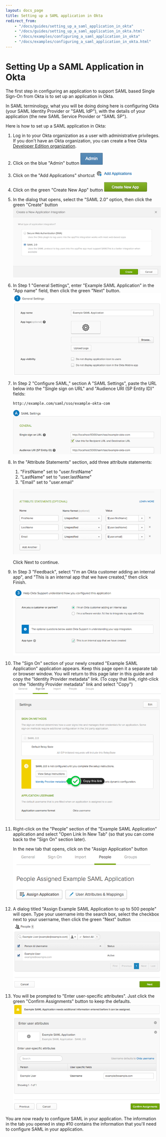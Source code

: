 ```yaml
---
layout: docs_page
title: Setting up a SAML application in Okta
redirect_from:
    - "/docs/guides/setting_up_a_saml_application_in_okta"
    - "/docs/guides/setting_up_a_saml_application_in_okta.html"
    - "/docs/examples/configuring_a_saml_application_in_okta"
    - "/docs/examples/configuring_a_saml_application_in_okta.html"
---
```


# Setting Up a SAML Application in Okta

The first step in configuring an application to support SAML based Single Sign-On from Okta is to set up an application in Okta.

In SAML terminology, what you will be doing doing here is configuring Okta (your
SAML Identity Provider or "SAML IdP"), with the details of your application
(the new SAML Service Provider or "SAML SP").

Here is how to set up a SAML application in Okta:

 1.  Log in to your Okta organization as a user with administrative
    privileges. If you don't have an Okta organization, you can create a free Okta
    <a href="https://www.okta.com/developer/signup/" target="_blank">Developer Edition organization</a>.

 2.  Click on the blue "Admin" button
    ![Admin](/assets/img/okta-admin-ui-button-admin.png)

 3.  Click on the "Add Applications" shortcut
    ![Add Applications](/assets/img/okta-admin-ui-add-applications.png)

 4.  Click on the green "Create New App" button
    ![Create New App](/assets/img/okta-admin-ui-button-create-new-app.png)

 5.  In the dialog that opens, select the "SAML 2.0" option, then click
    the green "Create" button
    ![Create a New Application Integration](/assets/img/okta-admin-ui-create-new-application-integration.png)

 6.  In Step 1 "General Settings", enter "Example SAML Application" in the
    "App name" field, then click the green "Next" button.
    ![General Settings](/assets/img/example-saml-application-okta-general-settings.png)

 7.  In Step 2 "Configure SAML," section A "SAML Settings", paste the URL below into the "Single sign on URL" and "Audience URI (SP Entity ID)" fields:

      ~~~ shell
      http://example.com/saml/sso/example-okta-com
      ~~~
     
     ![SAML Settings](/assets/img/example-saml-application-okta-configure-settings1.png)

 8. In the "Attribute Statements" section, add three attribute statements:
      1. "FirstName" set to "user.firstName"
      2. "LastName" set to "user.lastName"
      3. "Email" set to "user.email"

      ![SAML Settings](/assets/img/example-saml-application-okta-configure-settings2.png)

    Click Next to continue.

 9. In Step 3 "Feedback", select "I'm an Okta customer adding an internal app", and "This is an internal app that we have created," then click Finish.

    ![App type](/assets/img/example-saml-application-okta-configure-settings3.png)

10.  The "Sign On" section of your newly created "Example
    SAML Application" application appears. Keep this page open it a separate tab or browser window. You will
    return to this page later in this guide and copy the
    "Identity Provider metadata" link. (To copy that link, right-click
    on the "Identity Provider metadata" link and select "Copy")
    ![Sign on methods](/assets/img/okta-admin-ui-identity-provider-metadata-link.png)

11. Right-click on the "People" section of the "Example SAML Application"
    application and select "Open Link In New Tab" (so that you can come
    back to the "Sign On" section later).

    In the new tab that opens, click on the "Assign Application" button
    ![Assign Application](/assets/img/example-saml-application-okta-assign-people-to-application.png)

12. A dialog titled "Assign Example SAML Application to up to 500 people"
    will open. Type your username into the search box, select the
    checkbox next to your username, then click the green "Next" button
    ![People search box](/assets/img/okta-admin-ui-confirm-assignments.png)

13. You will be prompted to "Enter user-specific attributes". Just click
    the green "Confirm Assignments" button to keep the defaults.
    ![Enter user attributes](/assets/img/example-saml-application-okta-confirm-assignments.png)

You are now ready to configure SAML in your application. The information in the tab you
opened in step \#10 contains the information that you'll need to configure SAML in your application.


